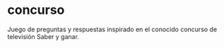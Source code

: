 # concurso
Juego de preguntas y respuestas inspirado en el conocido concurso de televisión Saber y ganar.
